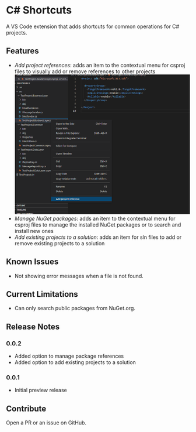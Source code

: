 # C# Shortcuts
A VS Code extension that adds shortcuts for common operations for C# projects.

## Features

- _Add project references_: adds an item to the contextual menu for csproj files to visually add or remove references to other projects
![add project reference](images/add-project-reference-context-menu.png)
- _Manage NuGet packages_: adds an item to the contextual menu for csproj files to manage the installed NuGet packages or to search and install new ones
- _Add existing projects to a solution_: adds an item for sln files to add or remove existing projects to a solution

## Known Issues

- Not showing error messages when a file is not found.

## Current Limitations

- Can only search public packages from NuGet.org.

## Release Notes

### 0.0.2

- Added option to manage package references
- Added option to add existing projects to a solution

### 0.0.1

- Initial preview release

## Contribute

Open a PR or an issue on GitHub.